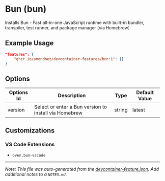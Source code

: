 
# Bun (bun)

Installs Bun - Fast all-in-one JavaScript runtime with built-in bundler, transpiler, test runner, and package manager (via Homebrew)

## Example Usage

```json
"features": {
    "ghcr.io/amondnet/devcontainer-features/bun:1": {}
}
```

## Options

| Options Id | Description | Type | Default Value |
|-----|-----|-----|-----|
| version | Select or enter a Bun version to install via Homebrew | string | latest |

## Customizations

### VS Code Extensions

- `oven.bun-vscode`



---

_Note: This file was auto-generated from the [devcontainer-feature.json](https://github.com/amondnet/devcontainer-features/blob/main/src/bun/devcontainer-feature.json).  Add additional notes to a `NOTES.md`._
